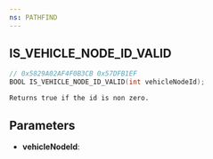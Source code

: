 ```yaml
---
ns: PATHFIND
---
```

## IS_VEHICLE_NODE_ID_VALID

```c
// 0x5829A02AF4F0B3CB 0x57DFB1EF
BOOL IS_VEHICLE_NODE_ID_VALID(int vehicleNodeId);
```

```
Returns true if the id is non zero.
```

## Parameters
* **vehicleNodeId**:
